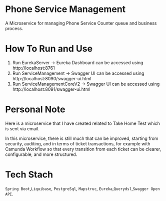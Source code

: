 # Phone Service Management

A Microservice for managing Phone Service Counter queue and business process.

# How To Run and Use

1. Run EurekaServer -> Eureka Dashboard can be accessed using http://localhost:8761
2. Run ServiceManagement -> Swagger UI can be accessed using http://localhost:8090/swagger-ui.html
3. Run ServiceManagementCoreV2 -> Swagger UI can be accessed using http://localhost:8091/swagger-ui.html

# Personal Note

Here is a microservice that I have created related to Take Home Test which is sent via email.

In this microservice, there is still much that can be improved, starting from security, auditing, and in terms of ticket transactions, for example with Camunda Workflow so that every transition from each ticket can be clearer, configurable, and more structured.

# Tech Stach

`Spring Boot`,`Liquibase`, `PostgreSql`, `Mapstruc`, `Eureka`,`Querydsl`,`Swagger Open API`.
